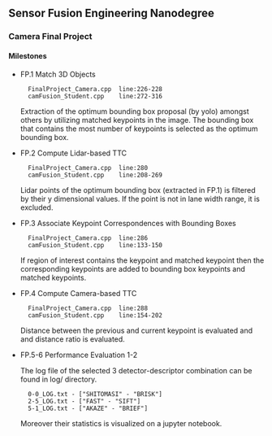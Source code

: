 ## Sensor Fusion Engineering Nanodegree

### Camera Final Project

#### Milestones

* FP.1 Match 3D Objects
        
        FinalProject_Camera.cpp  line:226-228
        camFusion_Student.cpp    line:272-316

    Extraction of the optimum bounding box proposal (by yolo) amongst others by utilizing matched keypoints in the image. The bounding box that contains the most number of keypoints is selected as the optimum bounding box.

* FP.2 Compute Lidar-based TTC

        FinalProject_Camera.cpp  line:280
        camFusion_Student.cpp    line:208-269
    
    Lidar points of the optimum bounding box (extracted in FP.1) is filtered by their y dimensional values. If the point is not in lane width range, it is excluded.
    
* FP.3 Associate Keypoint Correspondences with Bounding Boxes
        
        FinalProject_Camera.cpp  line:286
        camFusion_Student.cpp    line:133-150

    If region of interest contains the keypoint and matched keypoint then the corresponding keypoints are added to bounding box keypoints and matched keypoints.

* FP.4 Compute Camera-based TTC   
         
        FinalProject_Camera.cpp  line:288
        camFusion_Student.cpp    line:154-202

    Distance between the previous and current keypoint is evaluated and and distance ratio is evaluated.

* FP.5-6 Performance Evaluation 1-2

    The log file of the selected 3 detector-descriptor combination can be found in log/ directory.
        
        0-0_LOG.txt - ["SHITOMASI" - "BRISK"]
        2-5_LOG.txt - ["FAST" - "SIFT"]
        5-1_LOG.txt - ["AKAZE" - "BRIEF"]
    
    Moreover their statistics is visualized on a jupyter notebook. 

  